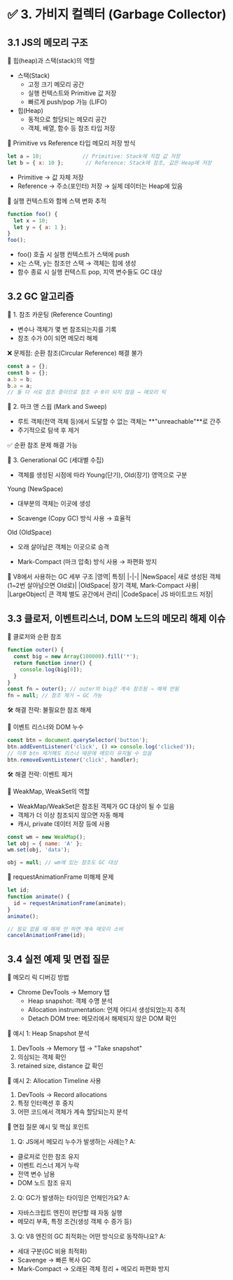 # ✅ 3. 가비지 컬렉터 (Garbage Collector)
## 3.1 JS의 메모리 구조
🔹 힙(heap)과 스택(stack)의 역할
- 스택(Stack)
  - 고정 크기 메모리 공간
  - 실행 컨텍스트와 Primitive 값 저장
  - 빠르게 push/pop 가능 (LIFO)
- 힙(Heap)
  - 동적으로 할당되는 메모리 공간
  - 객체, 배열, 함수 등 참조 타입 저장

🔹 Primitive vs Reference 타입 메모리 저장 방식
```js
let a = 10;             // Primitive: Stack에 직접 값 저장
let b = { x: 10 };       // Reference: Stack에 참조, 값은 Heap에 저장
```
- Primitive → 값 자체 저장
- Reference → 주소(포인터) 저장 → 실제 데이터는 Heap에 있음

🔹 실행 컨텍스트와 함께 스택 변화 추적
```js
function foo() {
  let x = 10;
  let y = { a: 1 };
}
foo();
```
- foo() 호출 시 실행 컨텍스트가 스택에 push
- x는 스택, y는 참조만 스택 → 객체는 힙에 생성
- 함수 종료 시 실행 컨텍스트 pop, 지역 변수들도 GC 대상

## 3.2 GC 알고리즘
🔹 1. 참조 카운팅 (Reference Counting)
- 변수나 객체가 몇 번 참조되는지를 기록
- 참조 수가 0이 되면 메모리 해제

❌ 문제점: 순환 참조(Circular Reference) 해결 불가

```js
const a = {};
const b = {};
a.b = b;
b.a = a;
// 둘 다 서로 참조 중이므로 참조 수 0이 되지 않음 → 메모리 릭
```
🔹 2. 마크 앤 스윕 (Mark and Sweep)
- 루트 객체(전역 객체 등)에서 도달할 수 없는 객체는 **"unreachable"**로 간주
- 주기적으로 탐색 후 제거

✅ 순환 참조 문제 해결 가능

🔹 3. Generational GC (세대별 수집)
- 객체를 생성된 시점에 따라 Young(단기), Old(장기) 영역으로 구분

Young (NewSpace)
- 대부분의 객체는 이곳에 생성

- Scavenge (Copy GC) 방식 사용 → 효율적

Old (OldSpace)
- 오래 살아남은 객체는 이곳으로 승격

- Mark-Compact (마크 압축) 방식 사용 → 파편화 방지

🔹 V8에서 사용하는 GC 세부 구조
|영역|	특징|
|-|-|
|NewSpace|	새로 생성된 객체 (1~2번 살아남으면 Old로)|
|OldSpace|	장기 객체, Mark-Compact 사용|
|LargeObject|	큰 객체 별도 공간에서 관리|
|CodeSpace|	JS 바이트코드 저장|

## 3.3 클로저, 이벤트리스너, DOM 노드의 메모리 해제 이슈
🔹 클로저와 순환 참조
```js
function outer() {
  const big = new Array(100000).fill('*');
  return function inner() {
    console.log(big[0]);
  }
}
const fn = outer(); // outer의 big은 계속 참조됨 → 해제 안됨
fn = null; // 참조 제거 → GC 가능
```
🛠 해결 전략: 불필요한 참조 해제

🔹 이벤트 리스너와 DOM 누수
```js
const btn = document.querySelector('button');
btn.addEventListener('click', () => console.log('clicked'));
// 이후 btn 제거해도 리스너 때문에 메모리 유지될 수 있음
btn.removeEventListener('click', handler);
```
🛠 해결 전략: 이벤트 제거

🔹 WeakMap, WeakSet의 역할
- WeakMap/WeakSet은 참조된 객체가 GC 대상이 될 수 있음
- 객체가 더 이상 참조되지 않으면 자동 해제
- 캐시, private 데이터 저장 등에 사용

```js
const wm = new WeakMap();
let obj = { name: 'A' };
wm.set(obj, 'data');

obj = null; // wm에 있는 참조도 GC 대상
```
🔹 requestAnimationFrame 미해제 문제
```js
let id;
function animate() {
  id = requestAnimationFrame(animate);
}
animate();

// 필요 없을 때 해제 안 하면 계속 메모리 소비
cancelAnimationFrame(id);
```
## 3.4 실전 예제 및 면접 질문
🔹 메모리 릭 디버깅 방법
- Chrome DevTools → Memory 탭
  - Heap snapshot: 객체 수명 분석
  - Allocation instrumentation: 언제 어디서 생성되었는지 추적
  - Detach DOM tree: 메모리에서 해제되지 않은 DOM 확인

📌 예시 1: Heap Snapshot 분석
1. DevTools → Memory 탭 → "Take snapshot"
1. 의심되는 객체 확인
1. retained size, distance 값 확인

📌 예시 2: Allocation Timeline 사용
1. DevTools → Record allocations
1. 특정 인터랙션 후 중지
1. 어떤 코드에서 객체가 계속 할당되는지 분석

💬 면접 질문 예시 및 핵심 포인트
1. Q: JS에서 메모리 누수가 발생하는 사례는?
A:

- 클로저로 인한 참조 유지
- 이벤트 리스너 제거 누락
- 전역 변수 남용
- DOM 노드 참조 유지

2. Q: GC가 발생하는 타이밍은 언제인가요?
A:

- 자바스크립트 엔진이 판단할 때 자동 실행
- 메모리 부족, 특정 조건(생성 객체 수 증가 등)

3. Q: V8 엔진의 GC 최적화는 어떤 방식으로 동작하나요?
A:
- 세대 구분(GC 비용 최적화)
- Scavenge → 빠른 복사 GC
- Mark-Compact → 오래된 객체 정리 + 메모리 파편화 방지
